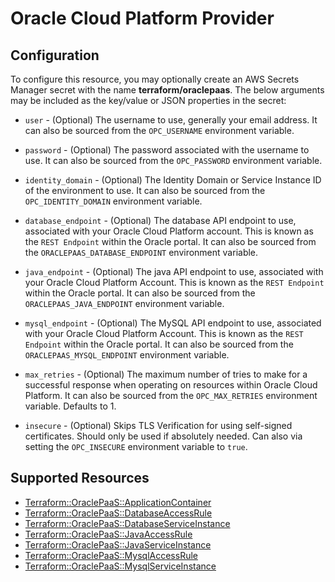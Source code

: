 # Oracle Cloud Platform Provider

## Configuration

To configure this resource, you may optionally create an AWS Secrets Manager secret with the name **terraform/oraclepaas**. The below arguments may be included as the key/value or JSON properties in the secret:

* `user` - (Optional) The username to use, generally your email address. It can also
  be sourced from the `OPC_USERNAME` environment variable.

* `password` - (Optional) The password associated with the username to use. It can also be sourced from
  the `OPC_PASSWORD` environment variable.

* `identity_domain` - (Optional) The Identity Domain or Service Instance ID of the environment to use. It can also be sourced from the `OPC_IDENTITY_DOMAIN` environment variable.  

* `database_endpoint` - (Optional) The database API endpoint to use, associated with your Oracle Cloud Platform account.
This is known as the `REST Endpoint` within the Oracle portal. It can also be sourced from the
`ORACLEPAAS_DATABASE_ENDPOINT` environment variable.

* `java_endpoint` - (Optional) The java API endpoint to use, associated with your Oracle Cloud Platform Account.
This is known as the `REST Endpoint` within the Oracle portal. It can also be sourced from the
`ORACLEPAAS_JAVA_ENDPOINT` environment variable.

* `mysql_endpoint` - (Optional) The MySQL API endpoint to use, associated with your Oracle Cloud Platform Account. This is known as the `REST Endpoint` within the Oracle portal. It can also be sourced from the `ORACLEPAAS_MYSQL_ENDPOINT` environment variable.

* `max_retries` - (Optional) The maximum number of tries to make for a successful response when operating on
resources within Oracle Cloud Platform. It can also be sourced from the `OPC_MAX_RETRIES` environment variable.
Defaults to 1.

* `insecure` - (Optional) Skips TLS Verification for using self-signed certificates. Should only be used if
absolutely needed. Can also via setting the `OPC_INSECURE` environment variable to `true`.


## Supported Resources

* [Terraform::OraclePaaS::ApplicationContainer](docs/providers/oraclepaas/ApplicationContainer.md)
* [Terraform::OraclePaaS::DatabaseAccessRule](docs/providers/oraclepaas/DatabaseAccessRule.md)
* [Terraform::OraclePaaS::DatabaseServiceInstance](docs/providers/oraclepaas/DatabaseServiceInstance.md)
* [Terraform::OraclePaaS::JavaAccessRule](docs/providers/oraclepaas/JavaAccessRule.md)
* [Terraform::OraclePaaS::JavaServiceInstance](docs/providers/oraclepaas/JavaServiceInstance.md)
* [Terraform::OraclePaaS::MysqlAccessRule](docs/providers/oraclepaas/MysqlAccessRule.md)
* [Terraform::OraclePaaS::MysqlServiceInstance](docs/providers/oraclepaas/MysqlServiceInstance.md)